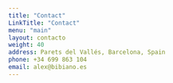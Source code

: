 ```yaml
---
title: "Contact"
LinkTitle: "Contact"
menu: "main"
layout: contacto
weight: 40
address: Parets del Vallés, Barcelona, Spain
phone: +34 699 863 104
email: alex@bibiano.es
---
```

